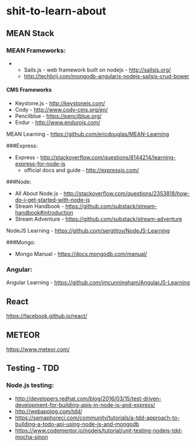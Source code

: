 # shit-to-learn-about

## MEAN Stack

### MEAN Frameworks:
- - Sails.js - web framework built on nodejs - http://sailsjs.org/
  - http://techbrij.com/mongodb-angularjs-nodejs-sailsjs-crud-bower

#### CMS Frameworks
- Keystone.js - http://keystonejs.com/
- Cody - http://www.cody-cms.org/en/
- Pencilblue - https://pencilblue.org/
- Endur - http://www.endurojs.com/

MEAN Learning - https://github.com/ericdouglas/MEAN-Learning

###Express:
- Express - http://stackoverflow.com/questions/8144214/learning-express-for-node-js
  - official docs and guide - http://expressjs.com/

###Node:
- All About Node.js - http://stackoverflow.com/questions/2353818/how-do-i-get-started-with-node-js
- Stream Handbook - https://github.com/substack/stream-handbook#introduction
- Stream Adventure - https://github.com/substack/stream-adventure

NodeJS Learning - https://github.com/sergtitov/NodeJS-Learning

###Mongo:
- Mongo Manual - https://docs.mongodb.com/manual/

### Angular: 

Angular Learning - https://github.com/jmcunningham/AngularJS-Learning

## React
https://facebook.github.io/react/

## METEOR
https://www.meteor.com/

## Testing - TDD

### Node.js testing:
- http://developers.redhat.com/blog/2016/03/15/test-driven-development-for-building-apis-in-node-js-and-express/
- http://webapplog.com/tdd/
- https://semaphoreci.com/community/tutorials/a-tdd-approach-to-building-a-todo-api-using-node-js-and-mongodb
- https://www.codementor.io/nodejs/tutorial/unit-testing-nodejs-tdd-mocha-sinon
